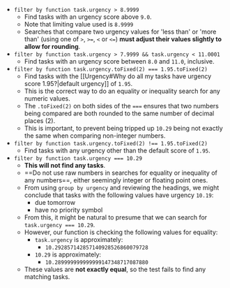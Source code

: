 <!-- placeholder to force blank line before included text -->

- ```filter by function task.urgency > 8.9999```
    - Find tasks with an urgency score above `9.0`.
    - Note that limiting value used is `8.9999`
    - Searches that compare two urgency values for 'less than' or 'more than' (using one of `>`, `>=`, `<` or `<=`) **must adjust their values slightly to allow for rounding**.
- ```filter by function task.urgency > 7.9999 && task.urgency < 11.0001```
    - Find tasks with an urgency score between `8.0` and `11.0`, inclusive.
- ```filter by function task.urgency.toFixed(2) === 1.95.toFixed(2)```
    - Find tasks with the [[Urgency#Why do all my tasks have urgency score 1.95?|default urgency]] of `1.95`.
    - This is the correct way to do an equality or inequality search for any numeric values.
    - The `.toFixed(2)` on both sides of the `===` ensures that two numbers being compared are both rounded to the same number of decimal places (2).
    - This is important, to prevent being tripped up `10.29` being not exactly the same when comparing non-integer numbers.
- ```filter by function task.urgency.toFixed(2) !== 1.95.toFixed(2)```
    - Find tasks with any urgency other than the default score of `1.95`.
- ```filter by function task.urgency === 10.29```
    - **This will not find any tasks**.
    - ==Do not use raw numbers in searches for equality or inequality of any numbers==, either seemingly integer or floating point ones.
    - From using `group by urgency` and reviewing the headings, we might conclude that tasks with the following values have urgency `10.19`:
        - due tomorrow
        - have no priority symbol
    - From this, it might be natural to presume that we can search for `task.urgency === 10.29`.
    - However, our function is checking the following values for equality:
        - `task.urgency` is approximately:
            - `10.292857142857140928526860079728`
        - `10.29` is approximately:
            - `10.289999999999999147348717087880`
    - These values are **not exactly equal**, so the test fails to find any matching tasks.


<!-- placeholder to force blank line after included text -->
